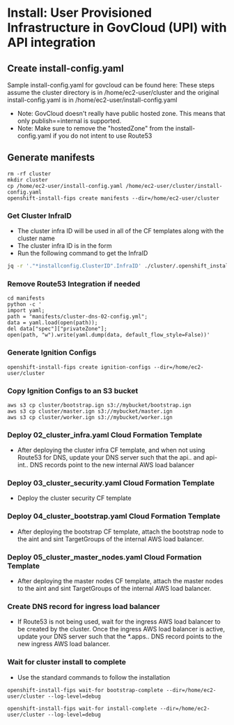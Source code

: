 # Install: User Provisioned Infrastructure in GovCloud (UPI) with API integration

## Create install-config.yaml

Sample install-config.yaml for govcloud can be found here:
These steps assume the cluster directory is in /home/ec2-user/cluster and the original install-config.yaml is in /home/ec2-user/install-config.yaml
- Note: GovCloud doesn't really have public hosted zone. This means that only publish==internal is supported.
- Note: Make sure to remove the "hostedZone" from the install-config.yaml if you do not intent to use Route53

## Generate manifests
```console
rm -rf cluster
mkdir cluster
cp /home/ec2-user/install-config.yaml /home/ec2-user/cluster/install-config.yaml
openshift-install-fips create manifests --dir=/home/ec2-user/cluster
```

### Get Cluster InfraID

- The cluster infra ID will be used in all of the CF templates along with the cluster name
- The cluster infra ID is in the form <clustername-XXXX>
- Run the following command to get the InfraID
```sh
jq -r '."*installconfig.ClusterID".InfraID' ./cluster/.openshift_install_state.json
```

### Remove Route53 Integration if needed
```console
cd manifests
python -c '
import yaml;
path = "manifests/cluster-dns-02-config.yml";
data = yaml.load(open(path));
del data["spec"]["privateZone"];
open(path, "w").write(yaml.dump(data, default_flow_style=False))'
```

### Generate Ignition Configs
```console
openshift-install-fips create ignition-configs --dir=/home/ec2-user/cluster
```

### Copy Ignition Configs to an S3 bucket

```console
aws s3 cp cluster/bootstrap.ign s3://mybucket/bootstrap.ign
aws s3 cp cluster/master.ign s3://mybucket/master.ign
aws s3 cp cluster/worker.ign s3://mybucket/worker.ign
```

### Deploy 02_cluster_infra.yaml Cloud Formation Template

- After deploying the cluster infra CF template, and when not using Route53 for DNS, update your DNS server such that the api.<cluster-name>.<cluster-domain> and api-int.<cluster-name>.<cluster-domain> DNS records point to the new internal AWS load balancer

### Deploy 03_cluster_security.yaml Cloud Formation Template

- Deploy the cluster security CF template

### Deploy 04_cluster_bootstrap.yaml Cloud Formation Template

- After deploying the bootstrap CF template, attach the bootstrap node to the aint and sint TargetGroups of the internal AWS load balancer.

### Deploy 05_cluster_master_nodes.yaml Cloud Formation Template

- After deploying the master nodes CF template, attach the master nodes to the aint and sint TargetGroups of the internal AWS load balancer.

### Create DNS record for ingress load balancer

- If Route53 is not being used, wait for the ingress AWS load balancer to be created by the cluster. Once the ingress AWS load balancer is active, update your DNS server such that the *.apps.<cluster-name>.<cluster-domain> DNS record points to the new ingress AWS load balancer.

### Wait for cluster install to complete

- Use the standard commands to follow the installation

```console
openshift-install-fips wait-for bootstrap-complete --dir=/home/ec2-user/cluster --log-level=debug

openshift-install-fips wait-for install-complete --dir=/home/ec2-user/cluster --log-level=debug
```